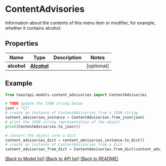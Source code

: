 # ContentAdvisories

Information about the contents of this menu item or modifier, for example, whether it contains alcohol. 

## Properties

Name | Type | Description | Notes
------------ | ------------- | ------------- | -------------
**alcohol** | [**Alcohol**](Alcohol.md) |  | [optional] 

## Example

```python
from toastapi.models.content_advisories import ContentAdvisories

# TODO update the JSON string below
json = "{}"
# create an instance of ContentAdvisories from a JSON string
content_advisories_instance = ContentAdvisories.from_json(json)
# print the JSON string representation of the object
print(ContentAdvisories.to_json())

# convert the object into a dict
content_advisories_dict = content_advisories_instance.to_dict()
# create an instance of ContentAdvisories from a dict
content_advisories_from_dict = ContentAdvisories.from_dict(content_advisories_dict)
```
[[Back to Model list]](../README.md#documentation-for-models) [[Back to API list]](../README.md#documentation-for-api-endpoints) [[Back to README]](../README.md)


